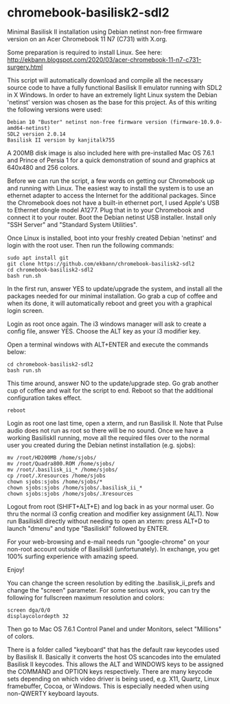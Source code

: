 # chromebook-basilisk2-sdl2

Minimal Basilisk II installation using Debian netinst non-free firmware version on an Acer Chromebook 11 N7 (C731) with X.org.

Some preparation is required to install Linux. See here: http://ekbann.blogspot.com/2020/03/acer-chromebook-11-n7-c731-surgery.html

This script will automatically download and compile all the necessary source code to have a fully functional Basilisk II emulator running with SDL2 in X Windows. In order to have an extremely light Linux system the Debian 'netinst' version was chosen as the base for this project. As of this writing the following versions were used:

    Debian 10 "Buster" netinst non-free firmware version (firmware-10.9.0-amd64-netinst)
    SDL2 version 2.0.14
    Basilisk II version by kanjitalk755

A 200MB disk image is also included here with pre-installed Mac OS 7.6.1 and Prince of Persia 1 for a quick demonstration of sound and graphics at 640x480 and 256 colors.

Before we can run the script, a few words on getting our Chromebook up and running with Linux. The easiest way to install the system is to use an ethernet adapter to access the Internet for the additional packages. Since the Chromebook does not have a built-in ethernet port, I used Apple's USB to Ethernet dongle model A1277. Plug that in to your Chromebook and connect it to your router. Boot the Debian netinst USB installer. Install only "SSH Server" and "Standard System Utilities".

Once Linux is installed, boot into your freshly created Debian 'netinst' and login with the root user. Then run the following commands:

    sudo apt install git
    git clone https://github.com/ekbann/chromebook-basilisk2-sdl2
    cd chromebook-basilisk2-sdl2
    bash run.sh

In the first run, answer YES to update/upgrade the system, and install all the packages needed for our minimal installation. Go grab a cup of coffee and when its done, it will automatically reboot and greet you with a graphical login screen.

Login as root once again. The i3 windows manager will ask to create a config file, answer YES. Choose the ALT key as your i3 modifier key.

Open a terminal windows with ALT+ENTER and execute the commands below:

    cd chromebook-basilisk2-sdl2
    bash run.sh

This time around, answer NO to the update/upgrade step. Go grab another cup of coffee and wait for the script to end. Reboot so that the additional configuration takes effect.

    reboot

Login as root one last time, open a xterm, and run Basilisk II. Note that Pulse audio does not run as root so there will be no sound. Once we have a working BasiliskII running, move all the required files over to the normal user you created during the Debian netinst installation (e.g. sjobs):

    mv /root/HD200MB /home/sjobs/
    mv /root/Quadra800.ROM /home/sjobs/
    mv /root/.basilisk_ii_* /home/sjobs/
    cp /root/.Xresources /home/sjobs
    chown sjobs:sjobs /home/sjobs/*
    chown sjobs:sjobs /home/sjobs/.basilisk_ii_*
    chown sjobs:sjobs /home/sjobs/.Xresources

Logout from root (SHIFT+ALT+E) and log back in as your normal user. Go thru the normal i3 config creation and modifier key assignment (ALT). Now run BasiliskII directly without needing to open an xterm: press ALT+D to launch "dmenu" and type "BasiliskII" followed by ENTER.

For your web-browsing and e-mail needs run "google-chrome" on your non-root account outside of BasiliskII (unfortunately). In exchange, you get 100% surfing experience with amazing speed.

Enjoy!
    
You can change the screen resolution by editing the .basilisk_ii_prefs and change the "screen" parameter. For some serious work, you can try the following for fullscreen maximum resolution and colors:

    screen dga/0/0
    displaycolordepth 32

Then go to Mac OS 7.6.1 Control Panel and under Monitors, select "Millions" of colors.

There is a folder called "keyboard" that has the default raw keycodes used by Basilisk II. Basically it converts the host OS scancodes into the emulated Basilisk II keycodes. This allows the ALT and WINDOWS keys to be assigned the COMMAND and OPTION keys respectively. There are many keycode sets depending on which video driver is being used, e.g. X11, Quartz, Linux framebuffer, Cocoa, or Windows. This is especially needed when using non-QWERTY keyboard layouts.
